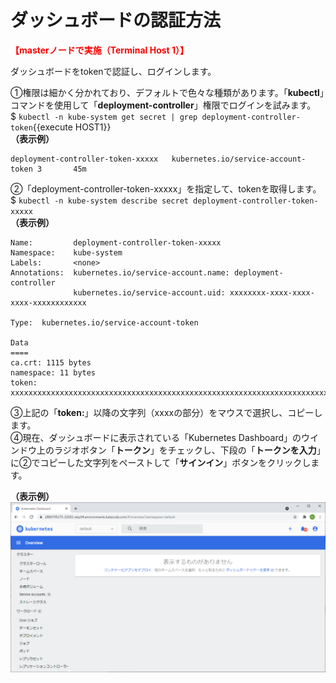 # ダッシュボードの認証方法
**<span style="color: red; ">【masterノードで実施（Terminal Host 1）】</span>**  

ダッシュボードをtokenで認証し、ログインします。  

①権限は細かく分かれており、デフォルトで色々な種類があります。「**kubectl**」コマンドを使用して「**deployment-controller**」権限でログインを試みます。  
$ `kubectl -n kube-system get secret | grep deployment-controller-token`{{execute HOST1}}  
**（表示例）**
```
deployment-controller-token-xxxxx   kubernetes.io/service-account-token 3       45m
```  
②「deployment-controller-token-xxxxx」を指定して、tokenを取得します。  
$ `kubectl -n kube-system describe secret deployment-controller-token-xxxxx`  
**（表示例）**
```
Name:         deployment-controller-token-xxxxx
Namespace:    kube-system
Labels:       <none>
Annotations:  kubernetes.io/service-account.name: deployment-controller
              kubernetes.io/service-account.uid: xxxxxxxx-xxxx-xxxx-xxxx-xxxxxxxxxxxx

Type:  kubernetes.io/service-account-token

Data
====
ca.crt: 1115 bytes
namespace: 11 bytes
token: xxxxxxxxxxxxxxxxxxxxxxxxxxxxxxxxxxxxxxxxxxxxxxxxxxxxxxxxxxxxxxxxxxxxxxxxxxxxxxxxxxxxxxxxxxxxxxxxxxxxxxxxx
```  
③上記の「**token:**」以降の文字列（xxxxの部分）をマウスで選択し、コピーします。   
④現在、ダッシュボードに表示されている「Kubernetes Dashboard」のウインドウ上のラジオボタン「**トークン**」をチェックし、下段の「**トークンを入力**」に②でコピーした文字列をペーストして「**サインイン**」ボタンをクリックします。  

**（表示例）**  
![DashBoard Image](./assets/Step12.png)  

